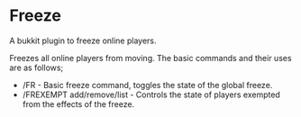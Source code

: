 Freeze
======

A bukkit plugin to freeze online players.


Freezes all online players from moving. The basic commands and their uses are as follows;

 - /FR - Basic freeze command, toggles the state of the global freeze.
 - /FREXEMPT add/remove/list - Controls the state of players exempted from the effects of the freeze.

